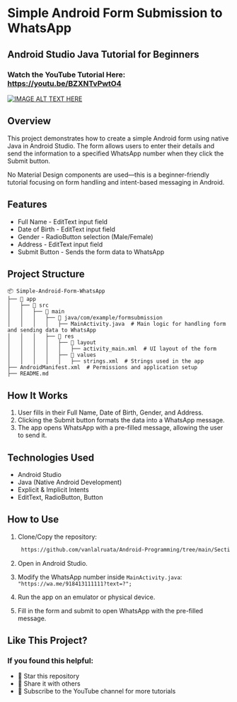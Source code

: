 # Simple Android Form Submission to WhatsApp

## Android Studio Java Tutorial for Beginners

### Watch the YouTube Tutorial Here: https://youtu.be/BZXNTvPwtO4
[![IMAGE ALT TEXT HERE](https://img.youtube.com/vi/BZXNTvPwtO4/0.jpg)](https://www.youtube.com/watch?v=BZXNTvPwtO4)

## Overview
This project demonstrates how to create a simple Android form using native Java in Android Studio. The form allows users to enter their details and send the information to a specified WhatsApp number when they click the Submit button.

No Material Design components are used—this is a beginner-friendly tutorial focusing on form handling and intent-based messaging in Android.

## Features
* Full Name - EditText input field
* Date of Birth - EditText input field
* Gender - RadioButton selection (Male/Female)
* Address - EditText input field
* Submit Button - Sends the form data to WhatsApp

## Project Structure
```
📦 Simple-Android-Form-WhatsApp
├── 📁 app
│   ├── 📁 src
│   │   ├── 📁 main
│   │   │   ├── 📁 java/com/example/formsubmission
│   │   │   │   ├── MainActivity.java  # Main logic for handling form and sending data to WhatsApp
│   │   │   ├── 📁 res
│   │   │   │   ├── 📁 layout
│   │   │   │   │   ├── activity_main.xml  # UI layout of the form
│   │   │   │   ├── 📁 values
│   │   │   │   │   ├── strings.xml  # Strings used in the app
├── AndroidManifest.xml  # Permissions and application setup
├── README.md
```


## How It Works

1. User fills in their Full Name, Date of Birth, Gender, and Address.
2. Clicking the Submit button formats the data into a WhatsApp message.
3. The app opens WhatsApp with a pre-filled message, allowing the user to send it.


## Technologies Used
* Android Studio
* Java (Native Android Development)
* Explicit & Implicit Intents
* EditText, RadioButton, Button


## How to Use
1. Clone/Copy the repository:
   ```bash
    https://github.com/vanlalruata/Android-Programming/tree/main/Section%201/SecondApplication
   ```

2. Open in Android Studio.

3. Modify the WhatsApp number inside ```MainActivity.java```: ```"https://wa.me/918413111111?text=?";```

4. Run the app on an emulator or physical device.

5. Fill in the form and submit to open WhatsApp with the pre-filled message.


## Like This Project?
### If you found this helpful:
* 🌟 Star this repository
* 🔄 Share it with others
* 📩 Subscribe to the YouTube channel for more tutorials